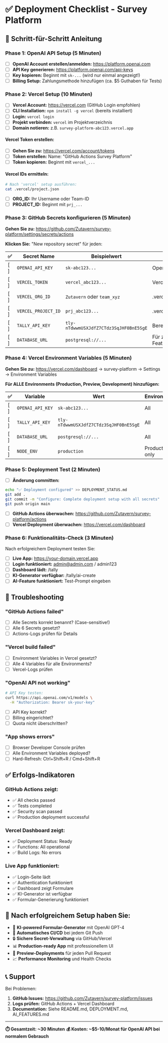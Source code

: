 # ✅ Deployment Checklist - Survey Platform

## 🎯 Schritt-für-Schritt Anleitung

### **Phase 1: OpenAI API Setup (5 Minuten)**

- [ ] **OpenAI Account erstellen/anmelden:** https://platform.openai.com
- [ ] **API Key generieren:** https://platform.openai.com/api-keys
- [ ] **Key kopieren:** Beginnt mit `sk-...` (wird nur einmal angezeigt!)
- [ ] **Billing Setup:** Zahlungsmethode hinzufügen (ca. $5 Guthaben für Tests)

### **Phase 2: Vercel Setup (10 Minuten)**

- [ ] **Vercel Account:** https://vercel.com (GitHub Login empfohlen)
- [ ] **CLI Installation:** `npm install -g vercel` (bereits installiert)
- [ ] **Login:** `vercel login`
- [ ] **Projekt verbinden:** `vercel` im Projektverzeichnis
- [ ] **Domain notieren:** z.B. `survey-platform-abc123.vercel.app`

#### **Vercel Token erstellen:**
- [ ] **Gehen Sie zu:** https://vercel.com/account/tokens
- [ ] **Token erstellen:** Name: "GitHub Actions Survey Platform"
- [ ] **Token kopieren:** Beginnt mit `vercel_...`

#### **Vercel IDs ermitteln:**
```bash
# Nach 'vercel' setup ausführen:
cat .vercel/project.json
```
- [ ] **ORG_ID:** Ihr Username oder Team-ID
- [ ] **PROJECT_ID:** Beginnt mit `prj_...`

### **Phase 3: GitHub Secrets konfigurieren (5 Minuten)**

**Gehen Sie zu:** https://github.com/Zutavern/survey-platform/settings/secrets/actions

**Klicken Sie:** "New repository secret" für jeden:

| ✅ | Secret Name | Beispielwert | Quelle |
|---|-------------|--------------|---------|
| [ ] | `OPENAI_API_KEY` | `sk-abc123...` | OpenAI Dashboard |
| [ ] | `VERCEL_TOKEN` | `vercel_abc123...` | Vercel Tokens |
| [ ] | `VERCEL_ORG_ID` | `Zutavern` oder `team_xyz` | .vercel/project.json |
| [ ] | `VERCEL_PROJECT_ID` | `prj_abc123...` | .vercel/project.json |
| [ ] | `TALLY_API_KEY` | `tly-nTdwwmUSXJdfZ7CTdz3SqJHF0BnE5SgE` | Bereits gesetzt |
| [ ] | `DATABASE_URL` | `postgresql://...` | Für zukünftige Features |

### **Phase 4: Vercel Environment Variables (5 Minuten)**

**Gehen Sie zu:** https://vercel.com/dashboard → survey-platform → Settings → Environment Variables

**Für ALLE Environments (Production, Preview, Development) hinzufügen:**

| ✅ | Variable | Wert | Environment |
|---|----------|------|-------------|
| [ ] | `OPENAI_API_KEY` | `sk-abc123...` | All |
| [ ] | `TALLY_API_KEY` | `tly-nTdwwmUSXJdfZ7CTdz3SqJHF0BnE5SgE` | All |
| [ ] | `DATABASE_URL` | `postgresql://...` | All |
| [ ] | `NODE_ENV` | `production` | Production only |

### **Phase 5: Deployment Test (2 Minuten)**

- [ ] **Änderung committen:**
```bash
echo "✅ Deployment configured" >> DEPLOYMENT_STATUS.md
git add .
git commit -m "Configure: Complete deployment setup with all secrets"
git push origin main
```

- [ ] **GitHub Actions überwachen:** https://github.com/Zutavern/survey-platform/actions
- [ ] **Vercel Deployment überwachen:** https://vercel.com/dashboard

### **Phase 6: Funktionalitäts-Check (3 Minuten)**

Nach erfolgreichem Deployment testen Sie:

- [ ] **Live App:** https://your-domain.vercel.app
- [ ] **Login funktioniert:** admin@admin.com / admin123
- [ ] **Dashboard lädt:** /tally
- [ ] **KI-Generator verfügbar:** /tally/ai-create
- [ ] **AI-Feature funktioniert:** Test-Prompt eingeben

## 🚨 Troubleshooting

### **"GitHub Actions failed"**
- [ ] Alle Secrets korrekt benannt? (Case-sensitive!)
- [ ] Alle 6 Secrets gesetzt?
- [ ] Actions-Logs prüfen für Details

### **"Vercel build failed"**
- [ ] Environment Variables in Vercel gesetzt?
- [ ] Alle 4 Variables für alle Environments?
- [ ] Vercel-Logs prüfen

### **"OpenAI API not working"**
```bash
# API Key testen:
curl https://api.openai.com/v1/models \
  -H "Authorization: Bearer sk-your-key"
```
- [ ] API Key korrekt?
- [ ] Billing eingerichtet?
- [ ] Quota nicht überschritten?

### **"App shows errors"**
- [ ] Browser Developer Console prüfen
- [ ] Alle Environment Variables deployed?
- [ ] Hard-Refresh: Ctrl+Shift+R / Cmd+Shift+R

## ✅ Erfolgs-Indikatoren

### **GitHub Actions zeigt:**
- ✅ All checks passed
- ✅ Tests completed  
- ✅ Security scan passed
- ✅ Production deployment successful

### **Vercel Dashboard zeigt:**
- ✅ Deployment Status: Ready
- ✅ Functions: All operational
- ✅ Build Logs: No errors

### **Live App funktioniert:**
- ✅ Login-Seite lädt
- ✅ Authentication funktioniert
- ✅ Dashboard zeigt Formulare
- ✅ KI-Generator ist verfügbar
- ✅ Formular-Generierung funktioniert

## 🎉 Nach erfolgreichem Setup haben Sie:

- 🤖 **KI-powered Formular-Generator** mit OpenAI GPT-4
- 🚀 **Automatisches CI/CD** bei jedem Git Push
- 🔒 **Sichere Secret-Verwaltung** via GitHub/Vercel
- 📊 **Production-ready App** mit professionellem UI
- 🔄 **Preview-Deployments** für jeden Pull Request
- 📈 **Performance Monitoring** und Health Checks

## 📞 Support

Bei Problemen:
1. **GitHub Issues:** https://github.com/Zutavern/survey-platform/issues
2. **Logs prüfen:** GitHub Actions + Vercel Dashboard
3. **Documentation:** Siehe README.md, DEPLOYMENT.md, AI_FEATURES.md

---

**⏱️ Gesamtzeit: ~30 Minuten**
**💰 Kosten: ~$5-10/Monat für OpenAI API bei normalem Gebrauch**